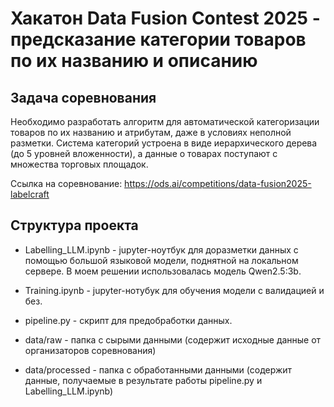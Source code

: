 # Хакатон  Data Fusion Contest 2025 - предсказание категории товаров по их названию и описанию

## Задача соревнования
Необходимо разработать алгоритм для автоматической категоризации товаров по их названию и атрибутам, даже в условиях неполной разметки.
Система категорий устроена в виде иерархического дерева (до 5 уровней вложенности), а данные о товарах поступают с множества торговых площадок.

Ссылка на соревнование: https://ods.ai/competitions/data-fusion2025-labelcraft

## Структура проекта
- Labelling_LLM.ipynb - jupyter-ноутбук для доразметки данных с помощью большой языковой модели, поднятной на локальном сервере. В моем решении использовалась модель Qwen2.5:3b.

- Training.ipynb - jupyter-нотубук для обучения модели с валидацией и без.

- pipeline.py - скрипт для предобработки данных.

- data/raw - папка с сырыми данными (содержит исходные данные от организаторов соревнования)

- data/processed - папка с обработанными данными (содержит данные, получаемые в результате работы pipeline.py и Labelling_LLM.ipynb)
